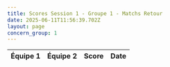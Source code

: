 ```yaml
---
title: Scores Session 1 - Groupe 1 - Matchs Retour
date: 2025-06-11T11:56:39.702Z
layout: page
concern_group: 1
---
```




| Équipe 1 | Équipe 2 | Score | Date |
|----------|----------|-------|------|

